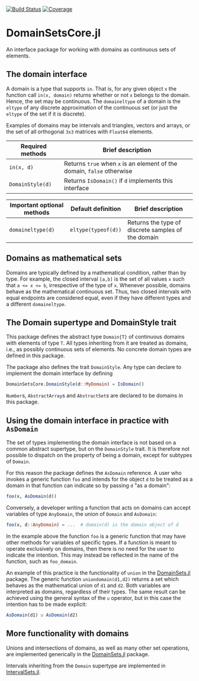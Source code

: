 [![Build Status](https://github.com/JuliaApproximation/DomainSetsCore.jl/workflows/CI/badge.svg)](https://github.com/JuliaApproximation/DomainSetsCore.jl/actions)
[![Coverage](https://codecov.io/gh/JuliaApproximation/DomainSetsCore.jl/branch/main/graph/badge.svg)](https://codecov.io/gh/JuliaApproximation/DomainSetsCore.jl)

# DomainSetsCore.jl
An interface package for working with domains as continuous sets of elements.

## The domain interface

A domain is a type that supports `in`. That is, for any given object `x` the function call `in(x, domain)` returns whether or not `x` belongs
to the domain. Hence, the set may be continuous. The `domaineltype` of a domain
is the `eltype` of any discrete approximation of the continuous set (or just the
`eltype` of the set if it is discrete).

Examples of domains may be intervals and triangles, vectors and arrays, or
the set of all orthogonal `3x3` matrices with `Float64` elements.


| Required methods | Brief description |
| ---------------- | ----------------- |
| `in(x, d)` | Returns `true` when `x` is an element of the domain, `false` otherwise |
| `DomainStyle(d)` | Returns `IsDomain()` if `d` implements this interface |

| Important optional methods | Default definition | Brief description
| --- | --- | --- |
| `domaineltype(d)` | `eltype(typeof(d))` | Returns the type of discrete samples of the domain |



## Domains as mathematical sets

Domains are typically defined by a mathematical condition, rather than by type.
For example, the closed interval `[a,b]` is the set of all values `x` such that
`a <= x <= b`, irrespective of the type of `x`. Whenever possible, domains
behave as the mathematical continuous set. Thus, two closed intervals with equal
endpoints are considered equal, even if they have different types and a different `domaineltype`.

## The Domain supertype and DomainStyle trait

This package defines the abstract type `Domain{T}` of continuous domains with
elements of type `T`. All types inheriting from it are treated as domains, i.e.,
as possibly continuous sets of elements. No concrete domain types are defined
in this package.

The package also defines the trait `DomainStyle`. Any type can declare to
implement the domain interface by defining
```julia
DomainSetsCore.DomainStyle(d::MyDomain) = IsDomain()
```

`Number`s, `AbstractArray`s and `AbstractSet`s are declared to be domains in
this package.

## Using the domain interface in practice with `AsDomain`

The set of types implementing the domain interface is not based on a common
abstract supertype, but on the `DomainStyle` trait. It is therefore not
possible to dispatch on the property of being a domain, except for subtypes of `Domain`.

For this reason the package defines the `AsDomain` reference. A user who invokes
a generic function `foo` and intends for the object `d` to be treated as a
domain in that function can indicate so by passing `d` "as a domain":
```julia
foo(x, AsDomain(d))
```

Conversely, a developer writing a function that acts on domains can accept
variables of type `AnyDomain`, the union of `Domain` and `AsDomain`:
```julia
foo(x, d::AnyDomain) = ...  # domain(d) is the domain object of d
```

In the example above the function `foo` is a generic function that may have
other methods for variables of specific types. If a function is meant to operate
exclusively on domains, then there is no need for the user to indicate the
intention. This may instead be reflected in the name of the function, such as `foo_domain`.

An example of this practice is the functionality of `union` in the
[DomainSets.jl](https://github.com/JuliaApproximation/DomainSets.jl) package.
The generic function `uniondomain(d1,d2)` returns a set which behaves as the
mathematical union of `d1` and `d2`. Both variables are interpreted as domains,
regardless of their types. The same result can be achieved using the general
syntax of the `∪` operator, but in this case the intention has to be made
explicit:
```julia
AsDomain(d1) ∪ AsDomain(d2)
```

## More functionality with domains

Unions and intersections of domains, as well as many other set operations, are implemented generically in the
[DomainSets.jl](https://github.com/JuliaApproximation/DomainSets.jl) package.

Intervals inheriting from the `Domain` supertype are implemented in
[IntervalSets.jl](https://github.com/JuliaMath/IntervalSets.jl).
